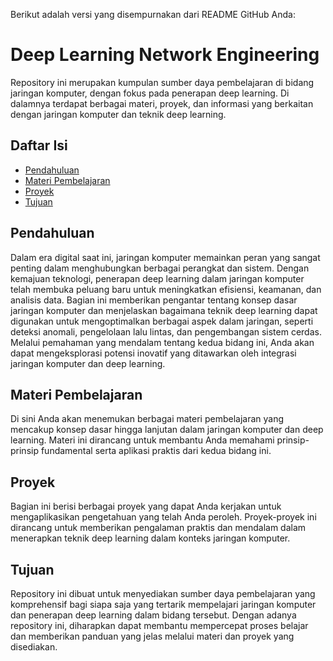 Berikut adalah versi yang disempurnakan dari README GitHub Anda:

# Deep Learning Network Engineering

Repository ini merupakan kumpulan sumber daya pembelajaran di bidang jaringan komputer, dengan fokus pada penerapan deep learning. Di dalamnya terdapat berbagai materi, proyek, dan informasi yang berkaitan dengan jaringan komputer dan teknik deep learning.

## Daftar Isi

- [Pendahuluan](#pendahuluan)
- [Materi Pembelajaran](#materi-pembelajaran)
- [Proyek](#proyek)
- [Tujuan](#tujuan)

## Pendahuluan

Dalam era digital saat ini, jaringan komputer memainkan peran yang sangat penting dalam menghubungkan berbagai perangkat dan sistem. Dengan kemajuan teknologi, penerapan deep learning dalam jaringan komputer telah membuka peluang baru untuk meningkatkan efisiensi, keamanan, dan analisis data. Bagian ini memberikan pengantar tentang konsep dasar jaringan komputer dan menjelaskan bagaimana teknik deep learning dapat digunakan untuk mengoptimalkan berbagai aspek dalam jaringan, seperti deteksi anomali, pengelolaan lalu lintas, dan pengembangan sistem cerdas. Melalui pemahaman yang mendalam tentang kedua bidang ini, Anda akan dapat mengeksplorasi potensi inovatif yang ditawarkan oleh integrasi jaringan komputer dan deep learning.

## Materi Pembelajaran

Di sini Anda akan menemukan berbagai materi pembelajaran yang mencakup konsep dasar hingga lanjutan dalam jaringan komputer dan deep learning. Materi ini dirancang untuk membantu Anda memahami prinsip-prinsip fundamental serta aplikasi praktis dari kedua bidang ini.

## Proyek

Bagian ini berisi berbagai proyek yang dapat Anda kerjakan untuk mengaplikasikan pengetahuan yang telah Anda peroleh. Proyek-proyek ini dirancang untuk memberikan pengalaman praktis dan mendalam dalam menerapkan teknik deep learning dalam konteks jaringan komputer.

## Tujuan

Repository ini dibuat untuk menyediakan sumber daya pembelajaran yang komprehensif bagi siapa saja yang tertarik mempelajari jaringan komputer dan penerapan deep learning dalam bidang tersebut. Dengan adanya repository ini, diharapkan dapat membantu mempercepat proses belajar dan memberikan panduan yang jelas melalui materi dan proyek yang disediakan.